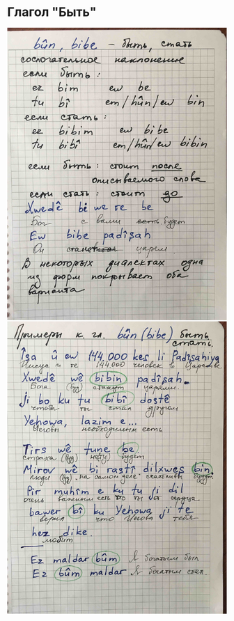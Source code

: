 # Глагол "Быть"

![Глагол "Быть"](../assets/Глагол-быть/IMG_3432.jpg)
![Глагол "Быть"](../assets/Глагол-быть/IMG_3433.jpg)